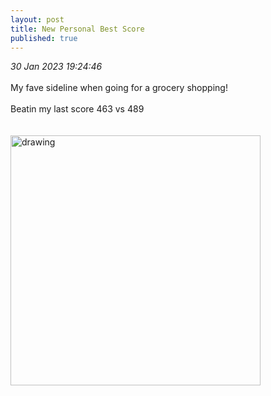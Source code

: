 ```yaml
---
layout: post
title: New Personal Best Score
published: true
---
```

_30 Jan 2023 19:24:46_
<br>
<br>
My fave sideline when going for a grocery shopping!
<br>
<br>
Beatin my last score 463 vs 489
<br>
<br>
<br>
<img src="https://drive.google.com/uc?export=view&id=12YD7nnOUA6MU6hlRoS5hWEUTdwLMk2qb" alt="drawing" width="400"/>
